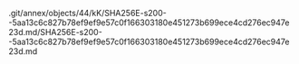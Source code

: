.git/annex/objects/44/kK/SHA256E-s200--5aa13c6c827b78ef9ef9e57c0f166303180e451273b699ece4cd276ec947e23d.md/SHA256E-s200--5aa13c6c827b78ef9ef9e57c0f166303180e451273b699ece4cd276ec947e23d.md